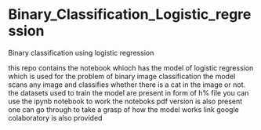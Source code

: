 # Binary_Classification_Logistic_regression
Binary classification using logistic regression

this repo contains the notebook whioch has the model of logistic regression which is used for the problem of binary image classification 
the model scans any image and classifies whether there is a cat in the image or not. the datasets used to train the model are present in form of h% file
you can use the ipynb notebook to work the noteboks pdf version is also present one can go through to take a grasp of how the model works
link google colaboratory is also provided
